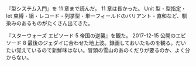『型システム入門』を 11 章まで読んだ。 11 章は長かった。 Unit 型・型指定・ let 束縛・組・レコード・列挙型・単一フィールドのバリアント・直和など、馴染みのあるものがたくさん出てきた。

『スターウォーズ エピソード 5 帝国の逆襲』を観た。 2017-12-15 公開のエピソード 8 最後のジェダイに合わせた地上波。録画しておいたものを観る。だいたい覚えているので新鮮味はない。冒頭の雪山のあのくだりが要るのか、よく分からない。
